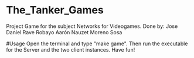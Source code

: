 # The_Tanker_Games
Project Game for the subject Networks for Videogames. Done by: Jose Daniel Rave Robayo Aarón Nauzet Moreno Sosa

#Usage
Open the terminal and type "make game". Then run the executable for the Server and the two client instances. Have fun!
